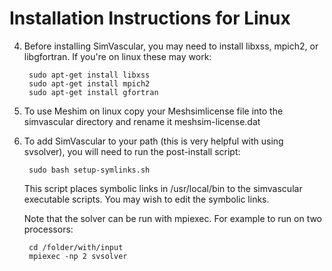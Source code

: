 # Installation Instructions for Linux #

4. Before installing SimVascular, you may need to install libxss, mpich2, or libgfortran. If you're on linux these may work:

		sudo apt-get install libxss
		sudo apt-get install mpich2
		sudo apt-get install gfortran

5. To use Meshim on linux copy your Meshsimlicense file into the simvascular directory and rename it meshsim-license.dat

6. To add SimVascular to your path (this is very helpful with using svsolver), you will need to run the post-install script:

		sudo bash setup-symlinks.sh

	This script places symbolic links in /usr/local/bin to the simvascular executable scripts.
	You may wish to edit the symbolic links.

	Note that the solver can be run with mpiexec.
	For example to run on two processors:

		cd /folder/with/input
		mpiexec -np 2 svsolver